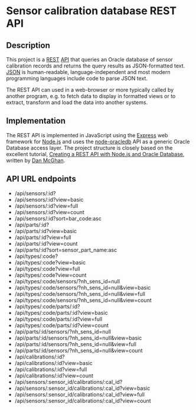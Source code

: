 # Sensor calibration database REST API
## Description
This project is a [REST](https://en.wikipedia.org/wiki/Representational_state_transfer) [API](https://en.wikipedia.org/wiki/Application_programming_interface) that queries an Oracle database of sensor calibration records and returns the query results as JSON-formatted text. [JSON](https://en.wikipedia.org/wiki/JSON) is human-readable, language-independent and most modern programming languages include code to parse JSON text. 

The REST API can used in a web-browser or more typically called by another program, e.g. to fetch data to display in formatted views  or to extract, transform and load the data into another systems. 

## Implementation
The REST API is implemented in JavaScript using the [Express](https://expressjs.com/) web framework for [Node.js](https://nodejs.org) and uses the [node-oracledb](https://oracle.github.io/node-oracledb/) API as a generic Oracle Database access layer. The project structure is closely based on the excellent tutorial, 
[Creating a REST API with Node.js and Oracle Database](https://jsao.io/2018/03/creating-a-rest-api-with-node-js-and-oracle-database/), written by [Dan McGhan](https://twitter.com/dmcghan).


## API URL endpoints
- /api/sensors/:id?
- /api/sensors/:id?view=basic
- /api/sensors/:id?view=full
- /api/sensors/:id?view=count
- /api/sensors/:id?sort=bar_code:asc
- /api/parts/:id?
- /api/parts/:id?view=basic
- /api/parts/:id?view=full
- /api/parts/:id?view=count
- /api/parts/:id?sort=sensor_part_name:asc
- /api/types/:code?
- /api/types/:code?view=basic
- /api/types/:code?view=full
- /api/types/:code?view=count
- /api/types/:code/sensors/?nh_sens_id=null
- /api/types/:code/sensors/?nh_sens_id=null&view=basic
- /api/types/:code/sensors/?nh_sens_id=null&view=full
- /api/types/:code/sensors/?nh_sens_id=null&view=count
- /api/types/:code/parts/:id?
- /api/types/:code/parts/:id?view=basic
- /api/types/:code/parts/:id?view=full
- /api/types/:code/parts/:id?view=count
- /api/parts/:id/sensors/?nh_sens_id=null
- /api/parts/:id/sensors/?nh_sens_id=null&view=basic
- /api/parts/:id/sensors/?nh_sens_id=null&view=full
- /api/parts/:id/sensors/?nh_sens_id=null&view=count
- /api/calibrations/:id?
- /api/calibrations/:id?view=basic
- /api/calibrations/:id?view=full
- /api/calibrations/:id?view=count
- /api/sensors/:sensor_id/calibrations/:cal_id?
- /api/sensors/:sensor_id/calibrations/:cal_id?view=basic
- /api/sensors/:sensor_id/calibrations/:cal_id?view=full
- /api/sensors/:sensor_id/calibrations/:cal_id?view=count
